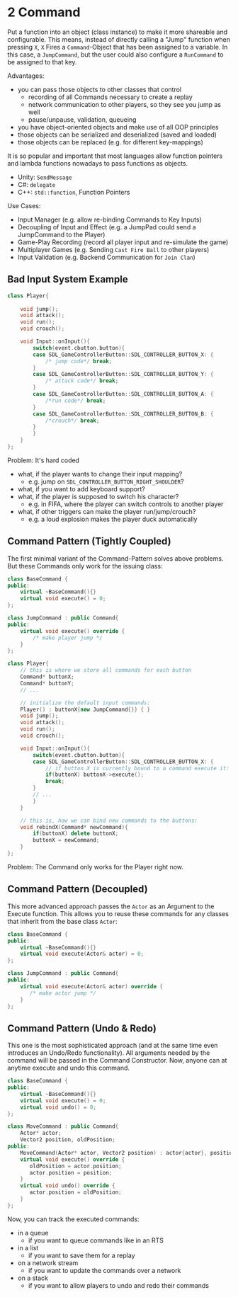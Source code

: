 # 2 Command

Put a function into an object (class instance) to make it more shareable and configurable. This means, instead of directly calling a "Jump" function when pressing `X`, `X` Fires a `Command`-Object that has been assigned to a variable. In this case, a `JumpCommand`, but the user could also configure a `RunCommand` to be assigned to that key.

Advantages:
- you can pass those objects to other classes that control
  - recording of all Commands necessary to create a replay
  - network communication to other players, so they see you jump as well
  - pause/unpause, validation, queueing
- you have object-oriented objects and make use of all OOP principles
- those objects can be serialized and deserialized (saved and loaded)
- those objects can be replaced (e.g. for different key-mappings)

It is so popular and important that most languages allow function pointers and lambda functions nowadays to pass functions as objects.
- Unity: `SendMessage`
- C#: `delegate`
- C++: `std::function`, Function Pointers

Use Cases:
- Input Manager (e.g. allow re-binding Commands to Key Inputs)
- Decoupling of Input and Effect (e.g. a JumpPad could send a JumpCommand to the Player)
- Game-Play Recording (record all player input and re-simulate the game)
- Multiplayer Games (e.g. Sending `Cast Fire Ball` to other players)
- Input Validation (e.g. Backend Communication for `Join Clan`)

## Bad Input System Example

```cpp
class Player{
    
    void jump();
    void attack();
    void run();
    void crouch();

    void Input::onInput(){
        switch(event.cbutton.button){
        case SDL_GameControllerButton::SDL_CONTROLLER_BUTTON_X: {
            /* jump code*/ break;
        }
        case SDL_GameControllerButton::SDL_CONTROLLER_BUTTON_Y: {
            /* attack code*/ break;
        }
        case SDL_GameControllerButton::SDL_CONTROLLER_BUTTON_A: {
            /*run code*/ break;
        }
        case SDL_GameControllerButton::SDL_CONTROLLER_BUTTON_B: {
            /*crouch*/ break;
        }
        }
    }
};
```

Problem: It's hard coded
- what, if the player wants to change their input mapping?
  - e.g. jump on `SDL_CONTROLLER_BUTTON_RIGHT_SHOULDER`?
- what, if you want to add keyboard support?
- what, if the player is supposed to switch his character?
  - e.g. in FIFA, where the player can switch controls to another player
- what, if other triggers can make the player run/jump/crouch?
  - e.g. a loud explosion makes the player duck automatically

## Command Pattern (Tightly Coupled)

The first minimal variant of the Command-Pattern solves above problems. But these Commands only work for the issuing class:

```cpp
class BaseCommand {
public:
    virtual ~BaseCommand(){}
    virtual void execute() = 0;
};
```

```cpp
class JumpCommand : public Command{
public:
    virtual void execute() override {
        /* make player jump */
    }
};
```

```cpp
class Player{
    // this is where we store all commands for each button
    Command* buttonX;
    Command* buttonY;
    // ...

    // initialize the default input commands:
    Player() : buttonX{new JumpCommand{}} { }
    void jump();
    void attack();
    void run();
    void crouch();

    void Input::onInput(){
        switch(event.cbutton.button){
        case SDL_GameControllerButton::SDL_CONTROLLER_BUTTON_X: {
            // if button X is currently bound to a command execute it:
            if(buttonX) buttonX->execute(); 
            break;
        }
        // ...
        }
    }

    // this is, how we can bind new commands to the buttons:
    void rebindX(Command* newCommand){
        if(buttonX) delete buttonX;
        buttonX = newCommand;
    }
};
```

Problem: The Command only works for the Player right now.

## Command Pattern (Decoupled)

This more advanced approach passes the `Actor` as an Argument to the Execute function. This allows you to reuse these commands for any classes that inherit from the base class `Actor`:

```cpp
class BaseCommand {
public:
    virtual ~BaseCommand(){}
    virtual void execute(Actor& actor) = 0;
};
```

```cpp
class JumpCommand : public Command{
public:
    virtual void execute(Actor& actor) override {
       /* make actor jump */
    }
};
```

## Command Pattern (Undo & Redo)

This one is the most sophisticated approach (and at the same time even introduces an Undo/Redo functionality). All arguments needed by the command will be passed in the Command Constructor. Now, anyone can at anytime execute and undo this command.

```cpp
class BaseCommand {
public:
    virtual ~BaseCommand(){}
    virtual void execute() = 0;
    virtual void undo() = 0;
};
```

```cpp
class MoveCommand : public Command{
    Actor* actor;
    Vector2 position, oldPosition;
public:
    MoveCommand(Actor* actor, Vector2 position) : actor{actor}, position{position} {}
    virtual void execute() override {
       oldPosition = actor.position;
       actor.position = position;
    }
    virtual void undo() override {
       actor.position = oldPosition;
    }
};
```

Now, you can track the executed commands:
- in a queue
  - if you want to queue commands like in an RTS
- in a list
  - if you want to save them for a replay
- on a network stream
  - if you want to update the commands over a network
- on a stack
  - if you want to allow players to undo and redo their commands